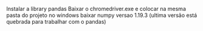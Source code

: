 Instalar a library pandas
Baixar o chromedriver.exe e colocar na mesma pasta do projeto
no windows baixar numpy versao 1.19.3 (ultima versão está quebrada para trabalhar com o pandas)
